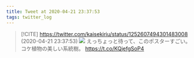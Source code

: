 ```yaml
---
title: Tweet at 2020-04-21 23:37:53
tags: twitter_log
---
```


> [!CITE] https://twitter.com/kaisekiriu/status/1252607494301483008 (2020-04-21 23:37:53)
> ![](https://twitter.com/kaisekiriu/status/1252607494301483008)
> えっちょっと待って、このポスターすごい。コケ植物の美しい系統樹。
> https://t.co/KQjefgSoP4
